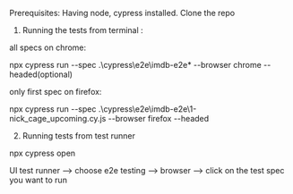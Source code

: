Prerequisites: Having node, cypress installed. Clone the repo 

1) Running the tests from terminal : 

all specs on chrome:

npx cypress run --spec .\cypress\e2e\imdb-e2e\* --browser chrome --headed(optional)

only first spec on firefox: 

npx cypress run --spec .\cypress\e2e\imdb-e2e\1-nick_cage_upcoming.cy.js --browser firefox --headed

2) Running tests from test runner

npx cypress open

UI test runner --> choose e2e testing --> browser --> click on the test spec you want to run


